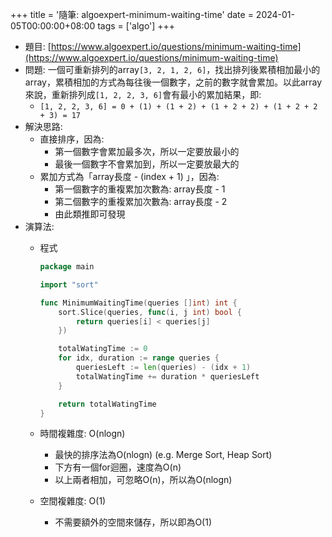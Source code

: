 +++
title = '隨筆: algoexpert-minimum-waiting-time'
date = 2024-01-05T00:00:00+08:00
tags = ['algo']
+++

- 題目: [https://www.algoexpert.io/questions/minimum-waiting-time](https://www.algoexpert.io/questions/minimum-waiting-time)
- 問題: 一個可重新排列的array`[3, 2, 1, 2, 6]`，找出排列後累積相加最小的array，累積相加的方式為每往後一個數字，之前的數字就會累加。以此array來說，重新排列成`[1, 2, 2, 3, 6]`會有最小的累加結果，即:
    - `[1, 2, 2, 3, 6] = 0 + (1) + (1 + 2) + (1 + 2 + 2) + (1 + 2 + 2 + 3) = 17`
- 解決思路:
    - 直接排序，因為:
        - 第一個數字會累加最多次，所以一定要放最小的
        - 最後一個數字不會累加到，所以一定要放最大的
    - 累加方式為「array長度 - (index + 1) 」，因為:
        - 第一個數字的重複累加次數為: array長度 - 1
        - 第二個數字的重複累加次數為: array長度 - 2
        - 由此類推即可發現
- 演算法:
    - 程式
        
        ```go
        package main
        
        import "sort"
        
        func MinimumWaitingTime(queries []int) int {
        	sort.Slice(queries, func(i, j int) bool {
                return queries[i] < queries[j]
            })
        
            totalWatingTime := 0
            for idx, duration := range queries {
                queriesLeft := len(queries) - (idx + 1)
                totalWatingTime += duration * queriesLeft
            }
        
        	return totalWatingTime
        }
        ```
        
    - 時間複雜度: O(nlogn)
        - 最快的排序法為O(nlogn) (e.g. Merge Sort, Heap Sort)
        - 下方有一個for迴圈，速度為O(n)
        - 以上兩者相加，可忽略O(n)，所以為O(nlogn)
    - 空間複雜度: O(1)
        - 不需要額外的空間來儲存，所以即為O(1)